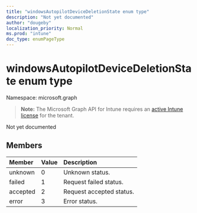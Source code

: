 ```yaml
---
title: "windowsAutopilotDeviceDeletionState enum type"
description: "Not yet documented"
author: "dougeby"
localization_priority: Normal
ms.prod: "intune"
doc_type: enumPageType
---
```


# windowsAutopilotDeviceDeletionState enum type

Namespace: microsoft.graph

> **Note:** The Microsoft Graph API for Intune requires an [active Intune license](https://go.microsoft.com/fwlink/?linkid=839381) for the tenant.

Not yet documented

## Members
|Member|Value|Description|
|:---|:---|:---|
|unknown|0|Unknown status.|
|failed|1|Request failed status.|
|accepted|2|Request accepted status.|
|error|3|Error status.|





